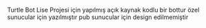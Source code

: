 Turtle Bot Lise Projesi için yapılmış açık kaynak kodlu bir bottur özel sunucular için yazılmıştır pub sunucular için design edilmemiştir 
